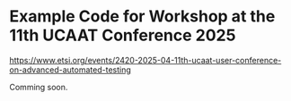 # Example Code for Workshop at the 11th UCAAT Conference 2025

https://www.etsi.org/events/2420-2025-04-11th-ucaat-user-conference-on-advanced-automated-testing


Comming soon.
